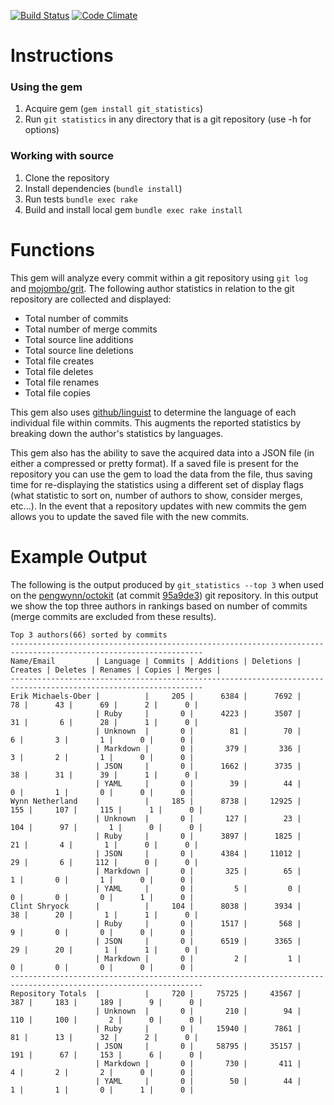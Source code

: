 [![Build Status](https://secure.travis-ci.org/kevinjalbert/git_statistics.png?branch=master)](http://travis-ci.org/kevinjalbert/git_statistics)
[![Code Climate](https://codeclimate.com/github/kevinjalbert/git_statistics.png)](https://codeclimate.com/github/kevinjalbert/git_statistics)

# Instructions

### Using the gem
1. Acquire gem (`gem install git_statistics`)
2. Run `git statistics` in any directory that is a git repository (use -h for options)

### Working with source
1. Clone the repository
2. Install dependencies (`bundle install`)
3. Run tests `bundle exec rake`
4. Build and install local gem `bundle exec rake install`

# Functions

This gem will analyze every commit within a git repository using `git log` and [mojombo/grit](https://github.com/mojombo/grit). The following author statistics in relation to the git repository are collected and displayed:

* Total number of commits
* Total number of merge commits
* Total source line additions
* Total source line deletions
* Total file creates
* Total file deletes
* Total file renames
* Total file copies

This gem also uses [github/linguist](https://github.com/github/linguist) to determine the language of each individual file within commits. This augments the reported statistics by breaking down the author's statistics by languages.

This gem also has the ability to save the acquired data into a JSON file (in either a compressed or pretty format). If a saved file is present for the repository you can use the gem to load the data from the file, thus saving time for re-displaying the statistics using a different set of display flags (what statistic to sort on, number of authors to show, consider merges, etc...). In the event that a repository updates with new commits the gem allows you to update the saved file with the new commits.

# Example Output
The following is the output produced by `git_statistics --top 3` when used on the [pengwynn/octokit](https://github.com/pengwynn/octokit) (at commit [95a9de3](https://github.com/pengwynn/octokit/commit/95a9de325bee4ca03c9c1d61de2d643666c90037)) git repository. In this output we show the top three authors in rankings based on number of commits (merge commits are excluded from these results).

```
Top 3 authors(66) sorted by commits
-----------------------------------------------------------------------------------------------------------------
Name/Email         | Language | Commits | Additions | Deletions | Creates | Deletes | Renames | Copies | Merges |
-----------------------------------------------------------------------------------------------------------------
Erik Michaels-Ober |          |     205 |      6384 |      7692 |      78 |      43 |      69 |      2 |      0 |
                   | Ruby     |       0 |      4223 |      3507 |      31 |       6 |      28 |      1 |      0 |
                   | Unknown  |       0 |        81 |        70 |       6 |       3 |       1 |      0 |      0 |
                   | Markdown |       0 |       379 |       336 |       3 |       2 |       1 |      0 |      0 |
                   | JSON     |       0 |      1662 |      3735 |      38 |      31 |      39 |      1 |      0 |
                   | YAML     |       0 |        39 |        44 |       0 |       1 |       0 |      0 |      0 |
Wynn Netherland    |          |     185 |      8738 |     12925 |     155 |     107 |     115 |      1 |      0 |
                   | Unknown  |       0 |       127 |        23 |     104 |      97 |       1 |      0 |      0 |
                   | Ruby     |       0 |      3897 |      1825 |      21 |       4 |       1 |      0 |      0 |
                   | JSON     |       0 |      4384 |     11012 |      29 |       6 |     112 |      0 |      0 |
                   | Markdown |       0 |       325 |        65 |       1 |       0 |       1 |      0 |      0 |
                   | YAML     |       0 |         5 |         0 |       0 |       0 |       0 |      1 |      0 |
Clint Shryock      |          |     104 |      8038 |      3934 |      38 |      20 |       1 |      1 |      0 |
                   | Ruby     |       0 |      1517 |       568 |       9 |       0 |       0 |      0 |      0 |
                   | JSON     |       0 |      6519 |      3365 |      29 |      20 |       1 |      1 |      0 |
                   | Markdown |       0 |         2 |         1 |       0 |       0 |       0 |      0 |      0 |
-----------------------------------------------------------------------------------------------------------------
Repository Totals  |          |     720 |     75725 |     43567 |     387 |     183 |     189 |      9 |      0 |
                   | Unknown  |       0 |       210 |        94 |     110 |     100 |       2 |      0 |      0 |
                   | Ruby     |       0 |     15940 |      7861 |      81 |      13 |      32 |      2 |      0 |
                   | JSON     |       0 |     58795 |     35157 |     191 |      67 |     153 |      6 |      0 |
                   | Markdown |       0 |       730 |       411 |       4 |       2 |       2 |      0 |      0 |
                   | YAML     |       0 |        50 |        44 |       1 |       1 |       0 |      1 |      0 |
```

